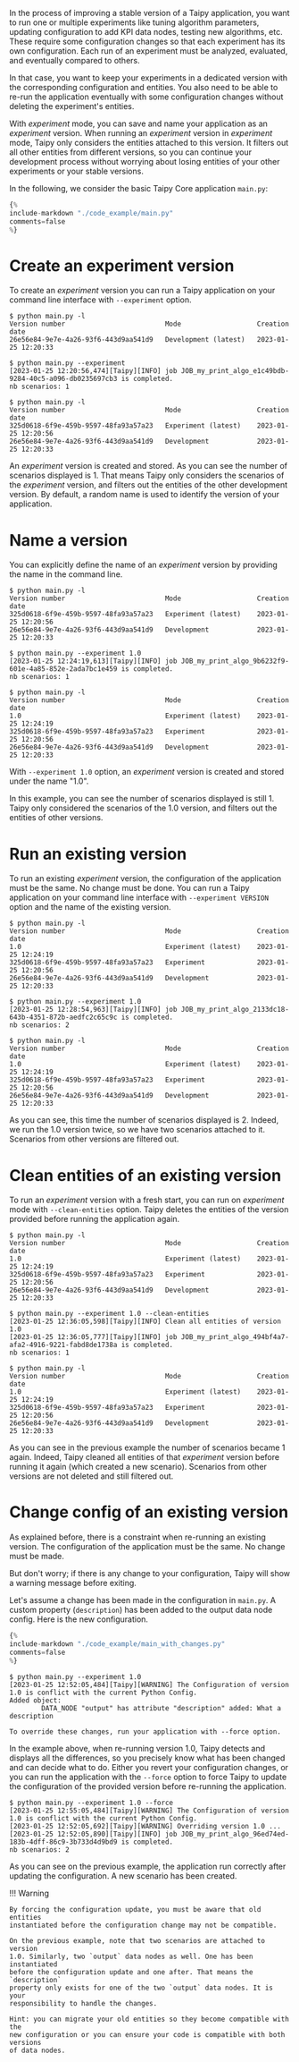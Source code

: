 In the process of improving a stable version of a Taipy application, you want to run
one or multiple experiments like tuning algorithm parameters, updating configuration to
add KPI data nodes, testing new algorithms, etc. These require some configuration changes
so that each experiment has its own configuration. Each run of an experiment
must be analyzed, evaluated, and eventually compared to others.

In that case, you want to keep your experiments in a dedicated version with the
corresponding configuration and entities. You also need to be able to re-run the
application eventually with some configuration changes without deleting the experiment's
entities.

With _experiment_ mode, you can save and name your application as an _experiment_ version.
When running an _experiment_ version in _experiment_ mode, Taipy only considers the
entities attached to this version. It filters out all other entities from different
versions, so you can continue your development process without worrying about losing
entities of your other experiments or your stable versions.

In the following, we consider the basic Taipy Core application `main.py`:

```python
{%
include-markdown "./code_example/main.py"
comments=false
%}
```

# Create an experiment version

To create an _experiment_ version you can run a Taipy application on your command line
interface with `--experiment` option.

```console
$ python main.py -l
Version number                         Mode                   Creation date
26e56e84-9e7e-4a26-93f6-443d9aa541d9   Development (latest)   2023-01-25 12:20:33

$ python main.py --experiment
[2023-01-25 12:20:56,474][Taipy][INFO] job JOB_my_print_algo_e1c49bdb-9284-40c5-a096-db0235697cb3 is completed.
nb scenarios: 1

$ python main.py -l
Version number                         Mode                   Creation date
325d0618-6f9e-459b-9597-48fa93a57a23   Experiment (latest)    2023-01-25 12:20:56
26e56e84-9e7e-4a26-93f6-443d9aa541d9   Development            2023-01-25 12:20:33
```

An _experiment_ version is created and stored. As you can see the number of scenarios
displayed is 1. That means Taipy only considers the scenarios of the _experiment_
version, and filters out the entities of the other development version. By default,
a random name is used to identify the version of your application.

# Name a version

You can explicitly define the name of an _experiment_ version by providing the name
in the command line.

```console
$ python main.py -l
Version number                         Mode                   Creation date
325d0618-6f9e-459b-9597-48fa93a57a23   Experiment (latest)    2023-01-25 12:20:56
26e56e84-9e7e-4a26-93f6-443d9aa541d9   Development            2023-01-25 12:20:33

$ python main.py --experiment 1.0
[2023-01-25 12:24:19,613][Taipy][INFO] job JOB_my_print_algo_9b6232f9-601e-4a85-852e-2ada7bc1e459 is completed.
nb scenarios: 1

$ python main.py -l
Version number                         Mode                   Creation date
1.0                                    Experiment (latest)    2023-01-25 12:24:19
325d0618-6f9e-459b-9597-48fa93a57a23   Experiment             2023-01-25 12:20:56
26e56e84-9e7e-4a26-93f6-443d9aa541d9   Development            2023-01-25 12:20:33
```

With `--experiment 1.0` option, an _experiment_ version is created and stored under
the name "1.0".

In this example, you can see the number of scenarios displayed is still 1. Taipy
only considered the scenarios of the 1.0 version, and filters out the entities of
other versions.

# Run an existing version

To run an existing _experiment_ version, the configuration of the application must
be the same. No change must be done. You can run a Taipy application on your
command line interface with `--experiment VERSION` option and the name of the existing version.

```console
$ python main.py -l
Version number                         Mode                   Creation date
1.0                                    Experiment (latest)    2023-01-25 12:24:19
325d0618-6f9e-459b-9597-48fa93a57a23   Experiment             2023-01-25 12:20:56
26e56e84-9e7e-4a26-93f6-443d9aa541d9   Development            2023-01-25 12:20:33

$ python main.py --experiment 1.0
[2023-01-25 12:28:54,963][Taipy][INFO] job JOB_my_print_algo_2133dc18-643b-4351-872b-aedfc2c65c9c is completed.
nb scenarios: 2

$ python main.py -l
Version number                         Mode                   Creation date
1.0                                    Experiment (latest)    2023-01-25 12:24:19
325d0618-6f9e-459b-9597-48fa93a57a23   Experiment             2023-01-25 12:20:56
26e56e84-9e7e-4a26-93f6-443d9aa541d9   Development            2023-01-25 12:20:33
```

As you can see, this time the number of scenarios displayed is 2. Indeed, we run
the 1.0 version twice, so we have two scenarios attached to it. Scenarios from other
versions are filtered out.

# Clean entities of an existing version

To run an _experiment_ version with a fresh start, you can run on _experiment_
mode with `--clean-entities` option. Taipy deletes the entities of the version
provided before running the application again.

```console
$ python main.py -l
Version number                         Mode                   Creation date
1.0                                    Experiment (latest)    2023-01-25 12:24:19
325d0618-6f9e-459b-9597-48fa93a57a23   Experiment             2023-01-25 12:20:56
26e56e84-9e7e-4a26-93f6-443d9aa541d9   Development            2023-01-25 12:20:33

$ python main.py --experiment 1.0 --clean-entities
[2023-01-25 12:36:05,598][Taipy][INFO] Clean all entities of version 1.0
[2023-01-25 12:36:05,777][Taipy][INFO] job JOB_my_print_algo_494bf4a7-afa2-4916-9221-fabd8de1738a is completed.
nb scenarios: 1

$ python main.py -l
Version number                         Mode                   Creation date
1.0                                    Experiment (latest)    2023-01-25 12:24:19
325d0618-6f9e-459b-9597-48fa93a57a23   Experiment             2023-01-25 12:20:56
26e56e84-9e7e-4a26-93f6-443d9aa541d9   Development            2023-01-25 12:20:33
```

As you can see in the previous example the number of scenarios became 1 again. Indeed,
Taipy cleaned all entities of that _experiment_ version before running it again (which
created a new scenario).
Scenarios from other versions are not deleted and still filtered out.

# Change config of an existing version

As explained before, there is a constraint when re-running an existing version.
The configuration of the application must be the same. No change must be made.

But don't worry; if there is any change to your configuration, Taipy will show
a warning message before exiting.

Let's assume a change has been made in the configuration in `main.py`. A custom
property (`description`) has been added to the output data node config. Here is
the new configuration.

```python
{%
include-markdown "./code_example/main_with_changes.py"
comments=false
%}
```

```console
$ python main.py --experiment 1.0
[2023-01-25 12:52:05,484][Taipy][WARNING] The Configuration of version 1.0 is conflict with the current Python Config.
Added object:
        DATA_NODE "output" has attribute "description" added: What a description

To override these changes, run your application with --force option.
```

In the example above, when re-running version 1.0, Taipy detects and displays all
the differences, so you precisely know what has been changed and can decide what
to do. Either you revert your configuration changes, or you can run the application
with the `--force` option to force Taipy to update the configuration of the provided
version before re-running the application.

```console
$ python main.py --experiment 1.0 --force
[2023-01-25 12:55:05,484][Taipy][WARNING] The Configuration of version 1.0 is conflict with the current Python Config.
[2023-01-25 12:52:05,692][Taipy][WARNING] Overriding version 1.0 ...
[2023-01-25 12:52:05,890][Taipy][INFO] job JOB_my_print_algo_96ed74ed-183b-4dff-86c9-3b733d4d9bd9 is completed.
nb scenarios: 2
```

As you can see on the previous example, the application run correctly after updating
the configuration. A new scenario has been created.

!!! Warning

    By forcing the configuration update, you must be aware that old entities
    instantiated before the configuration change may not be compatible.

    On the previous example, note that two scenarios are attached to version
    1.0. Similarly, two `output` data nodes as well. One has been instantiated
    before the configuration update and one after. That means the `description`
    property only exists for one of the two `output` data nodes. It is your
    responsibility to handle the changes.

    Hint: you can migrate your old entities so they become compatible with the
    new configuration or you can ensure your code is compatible with both versions
    of data nodes.
